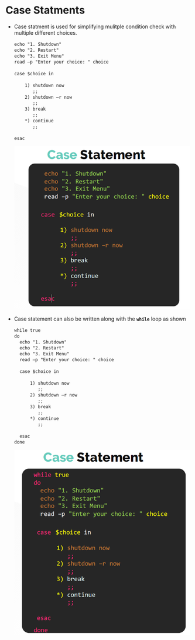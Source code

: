 # Case Statments

  - Case statment is used for simplifying mulitple condition check with multiple different choices. 
  
    ```
    echo "1. Shutdown"
    echo "2. Restart"
    echo "3. Exit Menu"
    read –p "Enter your choice: " choice

    case $choice in

        1) shutdown now
           ;;
        2) shutdown –r now
           ;;
        3) break
           ;;
        *) continue
           ;;

    esac
    ```

    ![cs](../../images/cs.PNG)


  - Case statement can also be written along with the **`while`** loop as shown

    ```
    while true
    do
      echo "1. Shutdown"
      echo "2. Restart"
      echo "3. Exit Menu"
      read –p "Enter your choice: " choice
  
      case $choice in
  
          1) shutdown now
             ;;
          2) shutdown –r now
             ;;
          3) break
             ;;
          *) continue
             ;;
  
      esac
    done
    ```
    ![cs1](../../images/cs1.PNG)